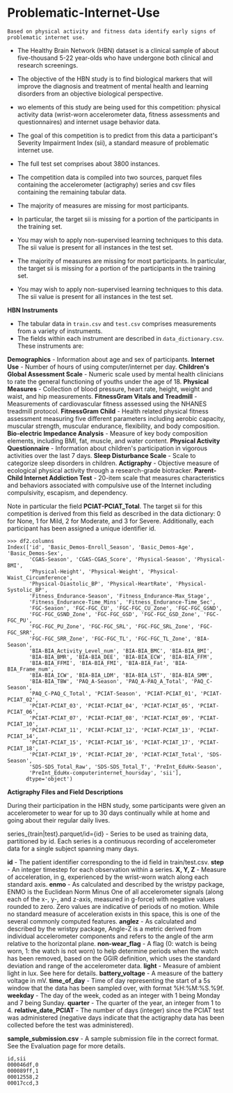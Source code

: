 # Problematic-Internet-Use

`
Based on physical activity and fitness data identify early signs of problematic internet use.
`

- The Healthy Brain Network (HBN) dataset is a clinical sample of about five-thousand 5-22 year-olds who have undergone both clinical and research screenings.
- The objective of the HBN study is to find biological markers that will improve the diagnosis and treatment of mental health and learning disorders from an objective biological perspective.
- wo elements of this study are being used for this competition: physical activity data (wrist-worn accelerometer data, fitness assessments and questionnaires) and internet usage behavior data.
- The goal of this competition is to predict from this data a participant's Severity Impairment Index (sii), a standard measure of problematic internet use.
- The full test set comprises about 3800 instances.

- The competition data is compiled into two sources, parquet files containing the accelerometer (actigraphy) series and csv files containing the remaining tabular data.
- The majority of measures are missing for most participants.
- In particular, the target sii is missing for a portion of the participants in the training set.
- You may wish to apply non-supervised learning techniques to this data. The sii value is present for all instances in the test set.


- The majority of measures are missing for most participants. In particular, the target sii is missing for a portion of the participants in the training set.
- You may wish to apply non-supervised learning techniques to this data. The sii value is present for all instances in the test set.

**HBN Instruments**

- The tabular data in `train.csv` and `test.csv` comprises measurements from a variety of instruments.
- The fields within each instrument are described in `data_dictionary.csv`. These instruments are:

**Demographics** - Information about age and sex of participants.
**Internet Use** - Number of hours of using computer/internet per day.
**Children's Global Assessment Scale** - Numeric scale used by mental health clinicians to rate the general functioning of youths under the age of 18.
**Physical Measures** - Collection of blood pressure, heart rate, height, weight and waist, and hip measurements.
**FitnessGram Vitals and Treadmill** - Measurements of cardiovascular fitness assessed using the NHANES treadmill protocol.
**FitnessGram Child** - Health related physical fitness assessment measuring five different parameters including aerobic capacity, muscular strength, muscular endurance, flexibility, and body composition.
**Bio-electric Impedance Analysis** - Measure of key body composition elements, including BMI, fat, muscle, and water content.
**Physical Activity Questionnaire** - Information about children's participation in vigorous activities over the last 7 days.
**Sleep Disturbance Scale** - Scale to categorize sleep disorders in children.
**Actigraphy** - Objective measure of ecological physical activity through a research-grade biotracker.
**Parent-Child Internet Addiction Test** - 20-item scale that measures characteristics and behaviors associated with compulsive use of the Internet including compulsivity, escapism, and dependency.

Note in particular the field **PCIAT-PCIAT_Total**. The target sii for this competition is derived from this field as described in the data dictionary: 0 for None, 1 for Mild, 2 for Moderate, and 3 for Severe. Additionally, each participant has been assigned a unique identifier id.

```
>>> df2.columns
Index(['id', 'Basic_Demos-Enroll_Season', 'Basic_Demos-Age', 'Basic_Demos-Sex',
       'CGAS-Season', 'CGAS-CGAS_Score', 'Physical-Season', 'Physical-BMI',
       'Physical-Height', 'Physical-Weight', 'Physical-Waist_Circumference',
       'Physical-Diastolic_BP', 'Physical-HeartRate', 'Physical-Systolic_BP',
       'Fitness_Endurance-Season', 'Fitness_Endurance-Max_Stage',
       'Fitness_Endurance-Time_Mins', 'Fitness_Endurance-Time_Sec',
       'FGC-Season', 'FGC-FGC_CU', 'FGC-FGC_CU_Zone', 'FGC-FGC_GSND',
       'FGC-FGC_GSND_Zone', 'FGC-FGC_GSD', 'FGC-FGC_GSD_Zone', 'FGC-FGC_PU',
       'FGC-FGC_PU_Zone', 'FGC-FGC_SRL', 'FGC-FGC_SRL_Zone', 'FGC-FGC_SRR',
       'FGC-FGC_SRR_Zone', 'FGC-FGC_TL', 'FGC-FGC_TL_Zone', 'BIA-Season',
       'BIA-BIA_Activity_Level_num', 'BIA-BIA_BMC', 'BIA-BIA_BMI',
       'BIA-BIA_BMR', 'BIA-BIA_DEE', 'BIA-BIA_ECW', 'BIA-BIA_FFM',
       'BIA-BIA_FFMI', 'BIA-BIA_FMI', 'BIA-BIA_Fat', 'BIA-BIA_Frame_num',
       'BIA-BIA_ICW', 'BIA-BIA_LDM', 'BIA-BIA_LST', 'BIA-BIA_SMM',
       'BIA-BIA_TBW', 'PAQ_A-Season', 'PAQ_A-PAQ_A_Total', 'PAQ_C-Season',
       'PAQ_C-PAQ_C_Total', 'PCIAT-Season', 'PCIAT-PCIAT_01', 'PCIAT-PCIAT_02',
       'PCIAT-PCIAT_03', 'PCIAT-PCIAT_04', 'PCIAT-PCIAT_05', 'PCIAT-PCIAT_06',
       'PCIAT-PCIAT_07', 'PCIAT-PCIAT_08', 'PCIAT-PCIAT_09', 'PCIAT-PCIAT_10',
       'PCIAT-PCIAT_11', 'PCIAT-PCIAT_12', 'PCIAT-PCIAT_13', 'PCIAT-PCIAT_14',
       'PCIAT-PCIAT_15', 'PCIAT-PCIAT_16', 'PCIAT-PCIAT_17', 'PCIAT-PCIAT_18',
       'PCIAT-PCIAT_19', 'PCIAT-PCIAT_20', 'PCIAT-PCIAT_Total', 'SDS-Season',
       'SDS-SDS_Total_Raw', 'SDS-SDS_Total_T', 'PreInt_EduHx-Season',
       'PreInt_EduHx-computerinternet_hoursday', 'sii'],
      dtype='object')
```


**Actigraphy Files and Field Descriptions**

During their participation in the HBN study, some participants were given an accelerometer to wear for up to 30 days continually while at home and going about their regular daily lives.

series_{train|test}.parquet/id={id} - Series to be used as training data, partitioned by id. Each series is a continuous recording of accelerometer data for a single subject spanning many days.

**id** - The patient identifier corresponding to the id field in train/test.csv.
**step** - An integer timestep for each observation within a series.
**X, Y, Z** - Measure of acceleration, in g, experienced by the wrist-worn watch along each standard axis.
**enmo** - As calculated and described by the wristpy package, ENMO is the Euclidean Norm Minus One of all accelerometer signals (along each of the x-, y-, and z-axis, measured in g-force) with negative values rounded to zero. Zero values are indicative of periods of no motion. While no standard measure of acceleration exists in this space, this is one of the several commonly computed features.
**anglez** - As calculated and described by the wristpy package, Angle-Z is a metric derived from individual accelerometer components and refers to the angle of the arm relative to the horizontal plane.
**non-wear_flag** - A flag (0: watch is being worn, 1: the watch is not worn) to help determine periods when the watch has been removed, based on the GGIR definition, which uses the standard deviation and range of the accelerometer data.
**light** - Measure of ambient light in lux. See ​​here for details.
**battery_voltage** - A measure of the battery voltage in mV.
**time_of_day** - Time of day representing the start of a 5s window that the data has been sampled over, with format %H:%M:%S.%9f.
**weekday** - The day of the week, coded as an integer with 1 being Monday and 7 being Sunday.
**quarter** - The quarter of the year, an integer from 1 to 4.
**relative_date_PCIAT** - The number of days (integer) since the PCIAT test was administered (negative days indicate that the actigraphy data has been collected before the test was administered).


**sample_submission.csv** - A sample submission file in the correct format. See the Evaluation page for more details.

```csv
id,sii
000046df,0
000089ff,1
00012558,2
00017ccd,3
```
